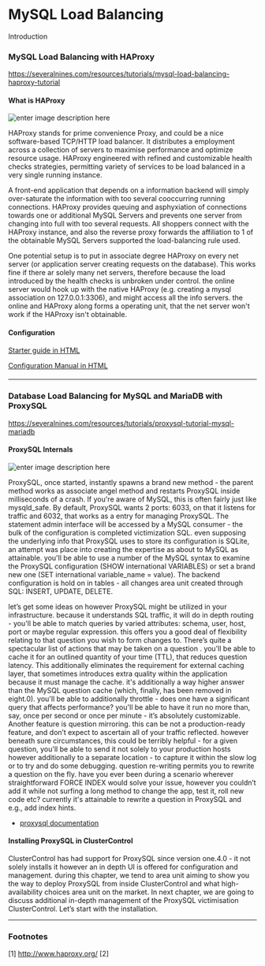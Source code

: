 #  MySQL Load Balancing

Introduction


### MySQL Load Balancing with HAProxy

https://severalnines.com/resources/tutorials/mysql-load-balancing-haproxy-tutorial


#### <i class="icon-file"></i> What is HAProxy

![enter image description here](https://severalnines.com/sites/default/files/resources/tutorials/mysql-load-balancing-with-haproxy-tutorial/image00.png)

HAProxy stands for prime convenience Proxy, and could be a nice software-based TCP/HTTP load balancer. It distributes a employment across a collection of servers to maximise performance and optimize resource usage. HAProxy engineered with refined and customizable health checks strategies, permitting variety of services to be load balanced in a very single running instance.

A front-end application that depends on a information backend will simply over-saturate the information with too several cooccurring running connections. HAProxy provides queuing and asphyxiation of connections towards one or additional MySQL Servers and prevents one server from changing into full with too several requests. All shoppers connect with the HAProxy instance, and also the reverse proxy forwards the affiliation to 1 of the obtainable MySQL Servers supported the load-balancing rule used.

One potential setup is to put in associate degree HAProxy on every net server (or application server creating requests on the database). This works fine if there ar solely many net servers, therefore because the load introduced by the health checks is unbroken under control. the online server would hook up with the native HAProxy (e.g. creating a mysql association on 127.0.0.1:3306), and might access all the info servers. the online and HAProxy along forms a operating unit, that the net server won't work if the HAProxy isn't obtainable.

#### <i class="icon-pencil"></i> Configuration

[Starter guide in HTML](http://cbonte.github.io/haproxy-dconv/1.9/intro.html)

[Configuration Manual in HTML](http://cbonte.github.io/haproxy-dconv/1.9/configuration.html)

#### <i class="icon-trash"></i> 


#### <i class="icon-hdd"></i>


----------

### Database Load Balancing for MySQL and MariaDB with ProxySQL

https://severalnines.com/resources/tutorials/proxysql-tutorial-mysql-mariadb


#### <i class="icon-trash"></i> ProxySQL Internals
![enter image description here](http://severalnines.com/sites/default/files/resources/tutorials/proxysql-tutorial-mysql-mariadb/image7.jpg)

ProxySQL, once started, instantly spawns a brand new method - the parent method works as associate angel method and restarts ProxySQL inside milliseconds of a crash. If you're aware of MySQL, this is often fairly just like mysqld_safe. By default, ProxySQL wants 2 ports: 6033, on that it listens for traffic and 6032, that works as a entry for managing ProxySQL. The statement admin interface will be accessed by a MySQL consumer - the bulk of the configuration is completed victimization SQL. even supposing the underlying info that ProxySQL uses to store its configuration is SQLite, an attempt was place into creating the expertise as about to MySQL as attainable. you'll be able to use a number of the MySQL syntax to examine the ProxySQL configuration (SHOW international VARIABLES) or set a brand new one (SET international variable_name = value). The backend configuration is hold on in tables - all changes area unit created through SQL: INSERT, UPDATE, DELETE.

let’s get some ideas on however ProxySQL might be utilized in your infrastructure. because it understands SQL traffic, it will do in depth routing - you'll be able to match queries by varied attributes: schema, user, host, port or maybe regular expression. this offers you a good deal of flexibility relating to that question you wish to form changes to. There’s quite a spectacular list of actions that may be taken on a question . you'll be able to cache it for an outlined quantity of your time (TTL), that reduces question latency. This additionally eliminates the requirement for external caching layer, that sometimes introduces extra quality within the application because it must manage the cache. it's additionally a way higher answer than the MySQL question cache (which, finally, has been removed in eight.0). you'll be able to additionally throttle - does one have a significant query that affects performance? you'll be able to have it run no more than, say, once per second or once per minute - it’s absolutely customizable. Another feature is question mirroring. this can be not a production-ready feature, and don’t expect to ascertain all of your traffic reflected. however beneath sure circumstances, this could be terribly helpful - for a given question, you'll be able to send it not solely to your production hosts however additionally to a separate location - to capture it within the slow log or to try and do some debugging. question re-writing permits you to rewrite a question on the fly. have you ever been during a scenario wherever straightforward FORCE INDEX would solve your issue, however you couldn’t add it while not surfing a long method to change the app, test it, roll new code etc? currently it's attainable to rewrite a question in ProxySQL and e.g., add index hints.

-   [proxysql documentation](http://www.proxysql.com/documentation)

#### <i class="icon-hdd"></i> Installing ProxySQL in ClusterControl

ClusterControl has had support for ProxySQL since version one.4.0 - it not solely installs it however an in depth UI is offered for configuration and management. during this chapter, we tend to area unit aiming to show you the way to deploy ProxySQL from inside ClusterControl and what high-availability choices area unit on the market. In next chapter, we are going to discuss additional in-depth management of the ProxySQL victimisation ClusterControl. Let’s start with the installation.

----------
### Footnotes

[1] http://www.haproxy.org/
[2]
